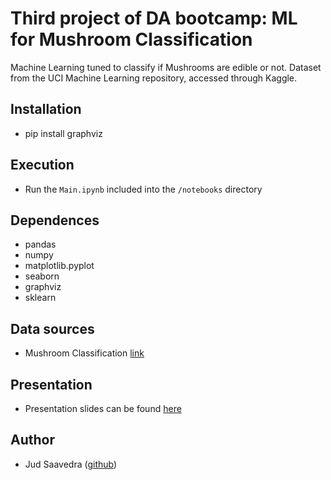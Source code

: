 # Third project of DA bootcamp: ML for Mushroom Classification

Machine Learning tuned to classify if Mushrooms are edible or not. Dataset from the UCI Machine Learning repository, accessed through Kaggle.

## Installation
- pip install graphviz

## Execution
- Run the `Main.ipynb` included into the `/notebooks` directory

## Dependences
- pandas
- numpy
- matplotlib.pyplot
- seaborn
- graphviz
- sklearn

## Data sources
-  Mushroom Classification [link](https://www.kaggle.com/datasets/uciml/mushroom-classification)

## Presentation
- Presentation slides can be found [here](https://docs.google.com/presentation/d/1QYp8tfDNgI_CxuNQz8iTK_Wy1vbslPcnmaUQYWvT4x4/edit?usp=sharing)


## Author
- Jud Saavedra ([github](https://github.com/10197jsg))
